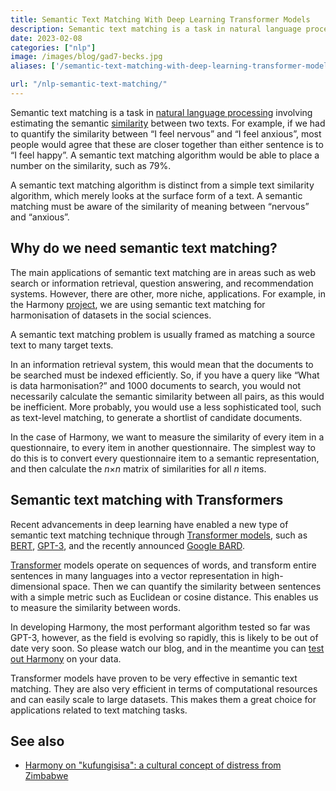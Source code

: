 ```yaml
---
title: Semantic Text Matching With Deep Learning Transformer Models
description: Semantic text matching is a task in natural language processing involving estimating the semantic similarity between two texts. For exam...
date: 2023-02-08
categories: ["nlp"]
image: /images/blog/gad7-becks.jpg
aliases: ['/semantic-text-matching-with-deep-learning-transformer-models/']

url: "/nlp-semantic-text-matching/"
---
```


Semantic text matching is a task in [natural language processing](https://naturallanguageprocessing.com/) involving estimating the semantic [similarity](https://fastdatascience.com/finding-similar-documents-nlp/) between two texts. For example, if we had to quantify the similarity between “I feel nervous” and “I feel anxious”, most people would agree that these are closer together than either sentence is to “I feel happy”. A semantic text matching algorithm would be able to place a number on the similarity, such as 79%.

A semantic text matching algorithm is distinct from a simple text similarity algorithm, which merely looks at the surface form of a text. A semantic matching must be aware of the similarity of meaning between “nervous” and “anxious”.

## Why do we need semantic text matching?

The main applications of semantic text matching are in areas such as web search or information retrieval, question answering, and recommendation systems. However, there are other, more niche, applications. For example, in the Harmony [project](https://fastdatascience.com/starting-a-data-science-project), we are using semantic text matching for harmonisation of datasets in the social sciences. 

A semantic text matching problem is usually framed as matching a source text to many target texts.

In an information retrieval system, this would mean that the documents to be searched must be indexed efficiently. So, if you have a query like “What is data harmonisation?” and 1000 documents to search, you would not necessarily calculate the semantic similarity between all pairs, as this would be inefficient. More probably, you would use a less sophisticated tool, such as text-level matching, to generate a shortlist of candidate documents.

In the case of Harmony, we want to measure the similarity of every item in a questionnaire, to every item in another questionnaire. The simplest way to do this is to convert every questionnaire item to a semantic representation, and then calculate the *n*×*n* matrix of similarities for all *n* items.

## Semantic text matching with Transformers

Recent advancements in deep learning have enabled a new type of semantic text matching technique through [Transformer models](https://en.wikipedia.org/wiki/Transformer_(machine_learning_model)), such as [BERT](https://en.wikipedia.org/wiki/BERT_%28language_model%29), [GPT-3](https://openai.com/api/), and the recently announced [Google BARD](https://blog.google/technology/ai/bard-google-ai-search-updates/).

[Transformer](/how-does-harmony-work) models operate on sequences of words, and transform entire sentences in many languages into a vector representation in high-dimensional space. Then we can quantify the similarity between sentences with a simple metric such as Euclidean or cosine distance. This enables us to measure the similarity between words.

In developing Harmony, the most performant algorithm tested so far was GPT-3, however, as the field is evolving so rapidly, this is likely to be out of date very soon. So please watch our blog, and in the meantime you can [test out Harmony](https://harmonydata.ac.uk/app/) on your data.

Transformer models have proven to be very effective in semantic text matching. They are also very efficient in terms of computational resources and can easily scale to large datasets. This makes them a great choice for applications related to text matching tasks.

## See also

* [Harmony on "kufungisisa": a cultural concept of distress from Zimbabwe](/nlp-semantic-text-matching/harmony-on-kufungisisa-a-cultural-concept-of-distress-from-zimbabwe/)
